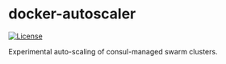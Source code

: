 # docker-autoscaler
[![License](https://img.shields.io/badge/license-Apache--2.0-blue.svg)](http://www.apache.org/licenses/LICENSE-2.0)

Experimental auto-scaling of consul-managed swarm clusters.
